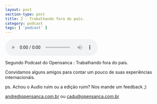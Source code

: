 ```yaml
---
layout: post
section-type: post
title: 2 - Trabalhando fora do país.
category: podcast
tags: [ 'podcast' ]
---
```


<audio preload="auto" controls>
  <source src="https://s3-us-west-2.amazonaws.com/opensanca-podcast/%232+-+Opensanca+Podcast-FINAL-320.mp3" type="audio/mpeg">
</audio>

Segundo Podcast do Opensanca : Trabalhando fora do país.

Convidamos alguns amigos para contar um pouco de suas experiências internacionáis.

ps. Achou o Audio ruim ou a edição ruim? Nos mande um feedback ;)

andre@opensanca.com.br ou cadu@opensanca.com.br
